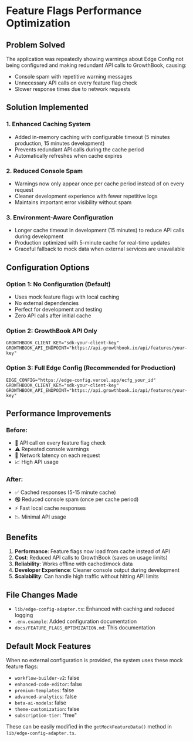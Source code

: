 # Feature Flags Performance Optimization

## Problem Solved
The application was repeatedly showing warnings about Edge Config not being configured and making redundant API calls to GrowthBook, causing:
- Console spam with repetitive warning messages
- Unnecessary API calls on every feature flag check
- Slower response times due to network requests

## Solution Implemented

### 1. **Enhanced Caching System**
- Added in-memory caching with configurable timeout (5 minutes production, 15 minutes development)
- Prevents redundant API calls during the cache period
- Automatically refreshes when cache expires

### 2. **Reduced Console Spam**
- Warnings now only appear once per cache period instead of on every request
- Cleaner development experience with fewer repetitive logs
- Maintains important error visibility without spam

### 3. **Environment-Aware Configuration**
- Longer cache timeout in development (15 minutes) to reduce API calls during development
- Production optimized with 5-minute cache for real-time updates
- Graceful fallback to mock data when external services are unavailable

## Configuration Options

### Option 1: No Configuration (Default)
- Uses mock feature flags with local caching
- No external dependencies
- Perfect for development and testing
- Zero API calls after initial cache

### Option 2: GrowthBook API Only
```env
GROWTHBOOK_CLIENT_KEY="sdk-your-client-key"
GROWTHBOOK_API_ENDPOINT="https://api.growthbook.io/api/features/your-key"
```

### Option 3: Full Edge Config (Recommended for Production)
```env
EDGE_CONFIG="https://edge-config.vercel.app/ecfg_your_id"
GROWTHBOOK_CLIENT_KEY="sdk-your-client-key"
GROWTHBOOK_API_ENDPOINT="https://api.growthbook.io/api/features/your-key"
```

## Performance Improvements

### Before:
- 🔄 API call on every feature flag check
- ⚠️ Repeated console warnings
- 🐌 Network latency on each request
- 📈 High API usage

### After:
- ✅ Cached responses (5-15 minute cache)
- 🔇 Reduced console spam (once per cache period)
- ⚡ Fast local cache responses
- 📉 Minimal API usage

## Benefits

1. **Performance**: Feature flags now load from cache instead of API
2. **Cost**: Reduced API calls to GrowthBook (saves on usage limits)
3. **Reliability**: Works offline with cached/mock data
4. **Developer Experience**: Cleaner console output during development
5. **Scalability**: Can handle high traffic without hitting API limits

## File Changes Made

- `lib/edge-config-adapter.ts`: Enhanced with caching and reduced logging
- `.env.example`: Added configuration documentation
- `docs/FEATURE_FLAGS_OPTIMIZATION.md`: This documentation

## Default Mock Features

When no external configuration is provided, the system uses these mock feature flags:
- `workflow-builder-v2`: false
- `enhanced-code-editor`: false  
- `premium-templates`: false
- `advanced-analytics`: false
- `beta-ai-models`: false
- `theme-customization`: false
- `subscription-tier`: "free"

These can be easily modified in the `getMockFeatureData()` method in `lib/edge-config-adapter.ts`.